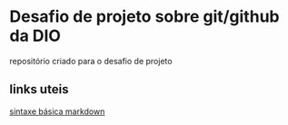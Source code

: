 # Desafio de projeto sobre git/github da DIO
repositório criado para o desafio de projeto

## links uteis
[sintaxe básica markdown](https://www.markdownguide.org/basic-syntax/)

